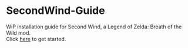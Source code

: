 # SecondWind-Guide
WiP installation guide for Second Wind, a Legend of Zelda: Breath of the Wild mod.  
Click [here](https://github.com/Nebroc351/SecondWind-Guide/wiki) to get started.

